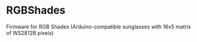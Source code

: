 RGBShades
=========

Firmware for RGB Shades (Arduino-compatible sunglasses with 16x5 matrix of WS2812B pixels)
